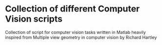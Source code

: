 # Collection of different Computer Vision scripts

Collection of script for computer vision tasks written in Matlab heavily inspired from Multiple view geometry in computer vision by Richard Hartley 
